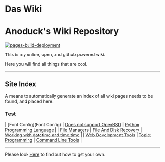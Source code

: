 # Das Wiki

# Anoduck's Wiki Repository

[![pages-build-deployment](https://github.com/anoduck/wiki/actions/workflows/pages/pages-build-deployment/badge.svg)](https://github.com/anoduck/wiki/actions/workflows/pages/pages-build-deployment)

This is my online, open, and github powered wiki. 

Here you will find all things that are cool. 

-----

<!-- This is me trying to be lazy and have jekyll generate a toc for me. -->

## Site Index

A means to automatically generate an index of all wiki pages needs to be found, and placed here.

### Test


| [Font Config](Font Config) | [Does not support OpenBSD](unsupported_for_OpenBSD) | [Python Programming Language](python) |
| [File Managers](file_managers) | [File And Disk Recovery](file_disk-recovery) | [Working with datetime and time.time](datetime_and_time.time) |
| [Web Development Tools](web_dev_tools) | [Topic: Programming](programming) | [Command Line Tools](command_line_tools) |


-----

Please look [Here](https://anoduck.github.io/wiki/git-wiki-skeleton "git-wiki-skeleton") to find out how to get your own.
